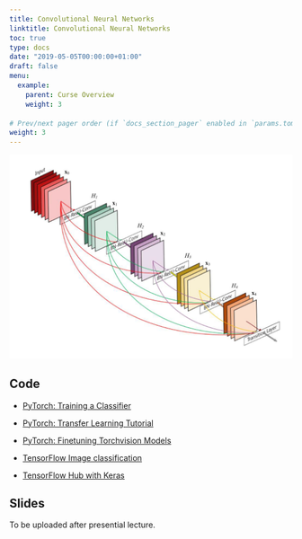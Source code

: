 ```yaml
---
title: Convolutional Neural Networks
linktitle: Convolutional Neural Networks
toc: true
type: docs
date: "2019-05-05T00:00:00+01:00"
draft: false
menu:
  example:
    parent: Curse Overview
    weight: 3

# Prev/next pager order (if `docs_section_pager` enabled in `params.toml`)
weight: 3
---
```


[![foo](convolutional_neural_networks.jpg)](google.com)

## Code

* [PyTorch: Training a Classifier](https://githubtocolab.com/dlmacedo/starter-academic/blob/master/content/courses/deeplearning/notebooks/pytorch/cifar10_tutorial.ipynb)

* [PyTorch: Transfer Learning Tutorial](https://githubtocolab.com/dlmacedo/starter-academic/blob/master/content/courses/deeplearning/notebooks/pytorch/transfer_learning_tutorial.ipynb)

* [PyTorch: Finetuning Torchvision Models](https://githubtocolab.com/dlmacedo/starter-academic/blob/master/content/courses/deeplearning/notebooks/pytorch/finetuning_torchvision_models_tutorial.ipynb)

* [TensorFlow Image classification](https://githubtocolab.com/dlmacedo/starter-academic/blob/master/content/courses/deeplearning/notebooks/tensorflow/classification.ipynb)

* [TensorFlow Hub with Keras](https://githubtocolab.com/dlmacedo/starter-academic/blob/master/content/courses/deeplearning/notebooks/tensorflow/hub_with_keras.ipynb)

## Slides

To be uploaded after presential lecture.
